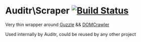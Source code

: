 # Auditr\Scraper [![Build Status](https://travis-ci.org/Auditr/Scraper.svg)](https://travis-ci.org/Auditr/Scraper)

Very thin wrapper around [Guzzle](https://github.com/guzzle/guzzle/) && [DOMCrawler](http://symfony.com/doc/current/components/dom_crawler.html)

Used internally by Auditr, could be reused by any other project
